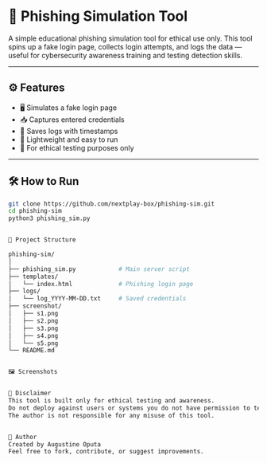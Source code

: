 # 🎯 Phishing Simulation Tool

A simple educational phishing simulation tool for ethical use only. This tool spins up a fake login page, collects login attempts, and logs the data — useful for cybersecurity awareness training and testing detection skills.

---

## ⚙️ Features

- 🖥️ Simulates a fake login page
- 📥 Captures entered credentials
- 📂 Saves logs with timestamps
- 🚀 Lightweight and easy to run
- 🔐 For ethical testing purposes only

---

## 🛠️ How to Run

```bash
git clone https://github.com/nextplay-box/phishing-sim.git
cd phishing-sim
python3 phishing_sim.py


📁 Project Structure

phishing-sim/
│
├── phishing_sim.py            # Main server script
├── templates/
│   └── index.html             # Phishing login page
├── logs/
│   └── log_YYYY-MM-DD.txt     # Saved credentials
├── screenshot/
│   ├── s1.png
│   ├── s2.png
│   ├── s3.png
│   ├── s4.png
│   └── s5.png
└── README.md


🖼️ Screenshots


🧠 Disclaimer
This tool is built only for ethical testing and awareness.
Do not deploy against users or systems you do not have permission to test.
The author is not responsible for any misuse of this tool.


📢 Author
Created by Augustine Oputa
Feel free to fork, contribute, or suggest improvements.


